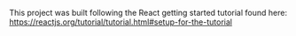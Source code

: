 This project was built following the React getting started tutorial found here: https://reactjs.org/tutorial/tutorial.html#setup-for-the-tutorial